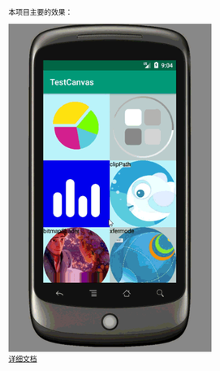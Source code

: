 本项目主要的效果：<br>

<img src="文档/pic/index.gif" width=400> <br>
[详细文档](https://github.com/chengxiaobo3/TestCanvas/blob/master/%E6%96%87%E6%A1%A3/%E8%87%AA%E5%AE%9A%E4%B9%89%E7%BB%98%E5%88%B6.md)